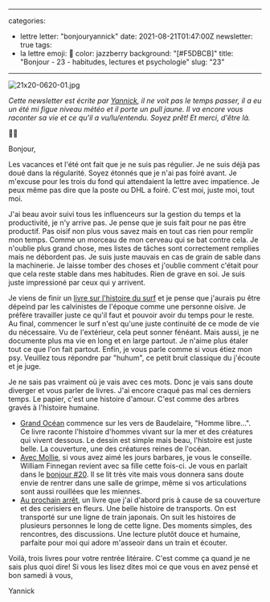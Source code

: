 
---
categories:
- lettre
letter: "bonjouryannick"
date: 2021-08-21T01:47:00Z
newsletter: true
tags:
- la lettre
emoji: 💌
color: jazzberry
background: "[#F5DBCB]"
title: "Bonjour - 23 - habitudes, lectures et psychologie"
slug: "23"
---
![21x20-0620-01.jpg](https://buttondown.s3.amazonaws.com/images/ce07aea8-7597-410b-b2f4-35332cbba48e.jpg)

_Cette newsletter est écrite par [Yannick](https://yannickschutz.com/now), il ne voit pas le temps passer, il a eu un été mi figue niveau météo et il porte un pull jaune. Il va encore vous raconter sa vie et ce qu'il a vu/lu/entendu. Soyez prêt! Et merci, d'être là._

👋🏻

Bonjour,

Les vacances et l'été ont fait que je ne suis pas régulier. Je ne suis déjà pas doué dans la régularité. Soyez étonnés que je n'ai pas foiré avant. Je m'excuse pour les trois du fond qui attendaient la lettre avec impatience. Je peux même pas dire que la poste ou DHL a foiré. C'est moi, juste moi, tout moi.

J'ai beau avoir suivi tous les influenceurs sur la gestion du temps et la productivité, je n'y arrive pas. Je pense que je suis fait pour ne pas être productif. Pas oisif non plus vous savez mais en tout cas rien pour remplir mon temps. Comme un morceau de mon cerveau qui se bat contre cela. Je n'oublie plus grand chose, mes listes de tâches sont correctement remplies mais ne débordent pas. Je suis juste mauvais en cas de grain de sable dans la machinerie. Je laisse tomber des choses et j'oublie comment c'était pour que cela reste stable dans mes habitudes. Rien de grave en soi. Je suis juste impressioné par ceux qui y arrivent.

Je viens de finir un [livre sur l'histoire du surf](https://www.librairiesindependantes.com/product/9782918682448/) et je pense que j'aurais pu être dépeind par les calvinistes de l'époque comme une personne oisive. Je préfère travailler juste ce qu'il faut et pouvoir avoir du temps pour le reste. Au final, commencer le surf n'est qu'une juste continuité de ce mode de vie du nécessaire. Vu de l'extérieur, cela peut sonner fénéant. Mais aussi, je ne documente plus ma vie en long et en large partout. Je n'aime plus étaler tout ce que l'on fait partout. Enfin, je vous parle comme si vous étiez mon psy. Veuillez tous répondre par "huhum", ce petit bruit classique du j'écoute et je juge.

Je ne sais pas vraiment où je vais avec ces mots. Donc je vais sans doute diverger et vous parler de livres. J'ai encore craqué pas mal ces derniers temps. Le papier, c'est une histoire d'amour. C'est comme des arbres gravés à l'histoire humaine.

- [Grand Océan](https://www.babelio.com/livres/Grolleau-Grand-Ocean/1177886) commence sur les vers de Baudelaire, "Homme libre...". Ce livre raconte l'histoire d'hommes vivant sur la mer et des créatures qui vivent dessous. Le dessin est simple mais beau, l'histoire est juste belle. La couverture, une des créatures reines de l'océan.
- [Avec Mollie](https://www.editions-du-sous-sol.com/publication/avec-mollie/), si vous avez aimé les jours barbares, je vous le conseille. William Finnegan revient avec sa fille cette fois-ci. Je vous en parlait dans le [bonjour #20](https://yannickschutz.com/bonjour/20). Il se lit très vite mais vous donnera sans doute envie de rentrer dans une salle de grimpe, même si vos articulations sont aussi rouillées que les miennes.
- [Au prochain arrêt](https://www.babelio.com/livres/Arikawa-Au-prochain-arret/1317430), un livre que j'ai d'abord pris à cause de sa couverture et des cerisiers en fleurs. Une belle histoire de transports. On est transporté sur une ligne de train japonais. On suit les histoires de plusieurs personnes le long de cette ligne. Des moments simples, des rencontres, des discussions. Une lecture plutôt douce et humaine, parfaite pour moi qui adore m'asseoir dans un train et écouter.

Voilà, trois livres pour votre rentrée litéraire. C'est comme ça quand je ne sais plus quoi dire!
Si vous les lisez dites moi ce que vous en avez pensé et bon samedi à vous,

Yannick
